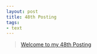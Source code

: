 ```yaml
---
layout: post
title: 48th Posting
tags: 
- text
---
```


> [Welcome to my 48th Posting](https://janghan-kor.tistory.com/280)
